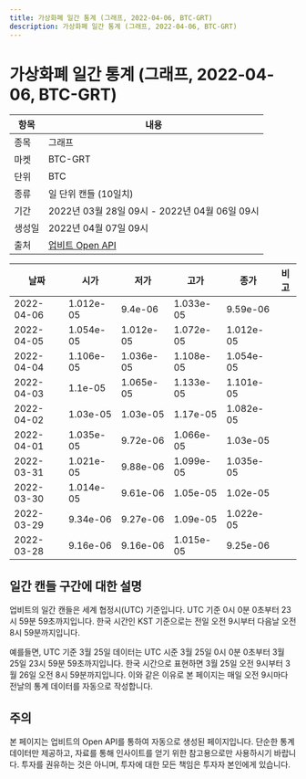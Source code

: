 ```yaml
---
title: 가상화폐 일간 통계 (그래프, 2022-04-06, BTC-GRT)
description: 가상화폐 일간 통계 (그래프, 2022-04-06, BTC-GRT)
---
```



가상화폐 일간 통계 (그래프, 2022-04-06, BTC-GRT)
===

|항목|내용|
|--|--|
|종목|그래프|
|마켓|BTC-GRT|
|단위|BTC|
|종류|일 단위 캔들 (10일치)|
|기간|2022년 03월 28일 09시 - 2022년 04월 06일 09시|
|생성일|2022년 04월 07일 09시|
|출처|[업비트 Open API](https://docs.upbit.com)|


|날짜|시가|저가|고가|종가|비고|
|--|--|--|--|--|--|
|2022-04-06|1.012e-05|9.4e-06|1.033e-05|9.59e-06|    |
|2022-04-05|1.054e-05|1.012e-05|1.072e-05|1.012e-05|    |
|2022-04-04|1.106e-05|1.036e-05|1.108e-05|1.054e-05|    |
|2022-04-03|1.1e-05|1.065e-05|1.133e-05|1.101e-05|    |
|2022-04-02|1.03e-05|1.03e-05|1.17e-05|1.082e-05|    |
|2022-04-01|1.035e-05|9.72e-06|1.066e-05|1.03e-05|    |
|2022-03-31|1.021e-05|9.88e-06|1.099e-05|1.035e-05|    |
|2022-03-30|1.014e-05|9.61e-06|1.05e-05|1.02e-05|    |
|2022-03-29|9.34e-06|9.27e-06|1.09e-05|1.022e-05|    |
|2022-03-28|9.16e-06|9.16e-06|1.015e-05|9.25e-06|    |


일간 캔들 구간에 대한 설명
---


업비트의 일간 캔들은 세계 협정시(UTC) 기준입니다. 
UTC 기준 0시 0분 0초부터 23시 59분 59초까지입니다. 
한국 시간인 KST 기준으로는 전일 오전 9시부터 다음날 오전 8시 59분까지입니다. 


예를들면, UTC 기준 3월 25일 데이터는 UTC 시준 3월 25일 0시 0분 0초부터 3월 25일 23시 59분 59초까지입니다. 
한국 시간으로 표현하면 3월 25일 오전 9시부터 3월 26일 오전 8시 59분까지입니다. 
이와 같은 이유로 본 페이지는 매일 오전 9시마다 전날의 통계 데이터를 자동으로 작성합니다. 


주의
---


본 페이지는 업비트의 Open API를 통하여 자동으로 생성된 페이지입니다. 
단순한 통계 데이터만 제공하고, 자료를 통해 인사이트를 얻기 위한 참고용으로만 사용하시기 바랍니다. 
투자를 권유하는 것은 아니며, 투자에 대한 모든 책임은 투자자 본인에게 있습니다. 
